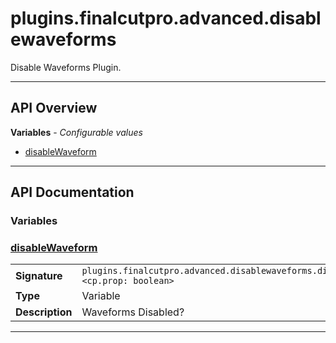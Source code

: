 # plugins.finalcutpro.advanced.disablewaveforms

Disable Waveforms Plugin.

---

## API Overview
**Variables** - _Configurable values_
 * [disableWaveform](#disablewaveform)


---

## API Documentation

### Variables


### [disableWaveform](#disablewaveform)

|                                             |                                                                                     |
| --------------------------------------------|-------------------------------------------------------------------------------------|
| **Signature**                               | `plugins.finalcutpro.advanced.disablewaveforms.disableWaveform <cp.prop: boolean>`                                                                    |
| **Type**                                    | Variable                                                                     |
| **Description**                             | Waveforms Disabled?                                                                     |

---
